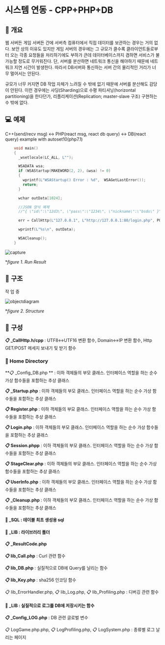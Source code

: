 # 시스템 연동 - CPP+PHP+DB
## 📢 개요
 웹 서버든 게임 서버든 간에 서버측 컴퓨터에서 직접 데이터를 보관하는 경우는 거의 없다. 보안 상의 이유도 있지만 게임 서버의 경우에는 그 규모가 클수록 클라이언트들로부터 오는 각종 요청들을 처리하기에도 부하가 큰데 데이터베이스까지 겸하면 서비스가 불가능할 정도로 무거워진다. 단, 서버를 분산하면 네트워크 통신을 해야하기 때문에 네트워크 지연 시간이 발생한다. 따라서 DB서버와 통신하는 서버 간의 물리적인 거리가 너무 멀어서는 안된다.

 규모가 너무 커지면 DB 작업 자체가 느려질 수 밖에 없기 때문에 서버를 분산해도 감당이 안된다. 이런 경우에는 샤딩(Sharding)으로 수평 파티셔닝(horizontal partitioning)을 한다던가, 리플리케이션(Replication; master-slave 구조) 구현하는 수 밖에 없다.  
 
## 💻 예제
 C++(send/recv msg) ↔ PHP(react msg, react db query) ↔ DB(react query) example with autoset10(php7.1)


```cpp
    void main()
    {
      _wsetlocale(LC_ALL, L"");

      WSADATA wsa;
      if (WSAStartup(MAKEWORD(2, 2), &wsa) != 0)
      {
        wprintf(L"WSAStartup() Error : %d",  WSAGetLastError());
        return;
      }

      wchar outData[1024];

      //JSON 양식 예제
      //"{ \"id\":\"12d3\", \"pass\":\"1234\", \"nickname\":\"bsds\" }"

      err = CallHttp(L"127.0.0.1", L"http://127.0.0.1:80/login.php", POST, "{\"id\": \"gmf\",\"password\" : \"사용패스워2d드\"}", outData, sizeof(outData));

      wprintf(L"%s\n", outData);

      WSACleanup();
    }
```


  ![capture](https://github.com/kbm0996/-SystemLink-CPPxPHPxDB/blob/master/jpg/figure.png)
  
  **figure 1. Run Result*


## 📐 구조

작 업 중

  ![objectdiagram](https://github.com/kbm0996/SimpleShootingGame-OOP-/blob/master/1ObjectDiagram.jpg)
  
  **figure 2. Structure*
  
## 📑 구성

**📋 _CallHttp.h/cpp** : UTF8↔UTF16 변환 함수, Domain↔IP 변환 함수, Http GET/POST 메세지 보내기 및 받기 함수

### 📂 Home Directory

**📋 _Config_DB.php	** : 이하 객체들의 부모 클래스. 인터페이스 역할을 하는 순수 가상 함수들을 포함하는 추상 클래스

**📋 _Startup.php** : 이하 객체들의 부모 클래스. 인터페이스 역할을 하는 순수 가상 함수들을 포함하는 추상 클래스

**📋 Register.php** : 이하 객체들의 부모 클래스. 인터페이스 역할을 하는 순수 가상 함수들을 포함하는 추상 클래스

**📋 Login.php** : 이하 객체들의 부모 클래스. 인터페이스 역할을 하는 순수 가상 함수들을 포함하는 추상 클래스

**📋 Session.phpp** : 이하 객체들의 부모 클래스. 인터페이스 역할을 하는 순수 가상 함수들을 포함하는 추상 클래스

**📋 StageClear.php** : 이하 객체들의 부모 클래스. 인터페이스 역할을 하는 순수 가상 함수들을 포함하는 추상 클래스

**📋 UserInfo.php** : 이하 객체들의 부모 클래스. 인터페이스 역할을 하는 순수 가상 함수들을 포함하는 추상 클래스

**📋 _Cleanup.php** : 이하 객체들의 부모 클래스. 인터페이스 역할을 하는 순수 가상 함수들을 포함하는 추상 클래스


#### 📂 _SQL : 테이블 최초 생성용 sql

#### 📂 _LIB : 라이브러리 폴더

**📋 _ResultCode.php**

**📋 lib_Call.php** : Curl 관련 함수

**📋 lib_DB.php** : 실질적으로 DB에 Query를 날리는 함수

**📋 lib_Key.php** : sha256 인코딩 함수

📋 lib_ErrorHandler.php, 📋 lib_Log.php, 📋 lib_Profiling.php : 디버깅 관련 함수

#### 📂 _LIB : 실질적으로 로그를 DB에 저장시키는 함수

**📋 _Config_LOG.php** : DB 관련 글로벌 변수

📋 LogGame.php.php, 📋 LogProfiling.php, 📋 LogSystem.php : 종류별 로그 날리는 페이지
